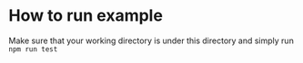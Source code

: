 # How to run example

Make sure that your working directory is under this directory and simply run `npm run test`